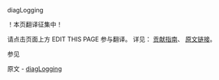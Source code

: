  diagLogging

 ！本页翻译征集中！

请点击页面上方 EDIT THIS PAGE 参与翻译。
详见：
[贡献指南]( https://github.com/JinMuInfo/MongoDB-Manual-zh/blob/master/CONTRIBUTING.md )、
[原文链接](  https://docs.mongodb.com/manual/reference/command/diagLogging/  )。

 参见

原文 - [diagLogging]( https://docs.mongodb.com/manual/reference/command/diagLogging/ )


